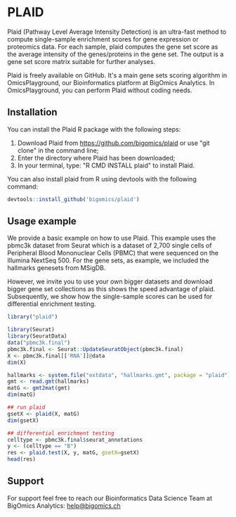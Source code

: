 # PLAID

Plaid (Pathway Level Average Intensity Detection) is an ultra-fast
method to compute single-sample enrichment scores for gene expression
or proteomics data. For each sample, plaid computes the gene set score
as the average intensity of the genes/proteins in the gene set. The
output is a gene set score matrix suitable for further analyses.

Plaid is freely available on GitHub. It's a main gene sets scoring
algorithm in OmicsPlayground, our Bioinformatics platform at BigOmics
Analytics. In OmicsPlayground, you can perform Plaid without coding
needs.

## Installation

You can install the Plaid R package with the following steps:
1. Download Plaid from https://github.com/bigomics/plaid or use "git
   clone" in the command line;
2. Enter the directory where Plaid has been downloaded;
3. In your terminal, type: "R CMD INSTALL plaid" to install Plaid.

You can also install plaid from R using devtools with the following
command:

```r
devtools::install_github('bigomics/plaid')
```

## Usage example

We provide a basic example on how to use Plaid. This example uses the
pbmc3k dataset from Seurat which is a dataset of 2,700 single cells of
Peripheral Blood Mononuclear Cells (PBMC) that were sequenced on the
Illumina NextSeq 500. For the gene sets, as example, we included the
hallmarks genesets from MSigDB.

However, we invite you to use your own bigger datasets and download
bigger gene set collections as this shows the speed advantage of
plaid. Subsequently, we show how the single-sample scores can be used
for differential enrichment testing.

```r
library("plaid")

library(Seurat)
library(SeuratData)
data("pbmc3k.final")
pbmc3k.final <- Seurat::UpdateSeuratObject(pbmc3k.final)
X <- pbmc3k.final[['RNA']]@data
dim(X)

hallmarks <- system.file("extdata", "hallmarks.gmt", package = "plaid")
gmt <- read.gmt(hallmarks)
matG <- gmt2mat(gmt)
dim(matG)

## run plaid
gsetX <- plaid(X, matG)
dim(gsetX)

## differential enrichment testing
celltype <- pbmc3k.final$seurat_annotations
y <- (celltype == "B")
res <- plaid.test(X, y, matG, gsetX=gsetX)
head(res)
```

## Support

For support feel free to reach our Bioinformatics Data Science Team at
BigOmics Analytics: help@bigomics.ch
